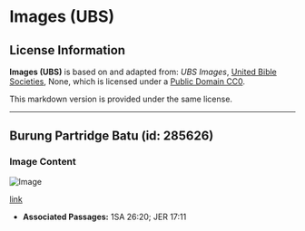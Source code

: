 # Images (UBS)

## License Information

**Images (UBS)** is based on and adapted from: _UBS Images_, [United Bible Societies](https://unitedbiblesocieties.org/), None, which is licensed under a [Public Domain CC0](https://creativecommons.org/public-domain/cc0/).

This markdown version is provided under the same license.



--------------------------------

## Burung Partridge Batu (id: 285626)

### Image Content

![Image](https://cdn.aquifer.bible/aquifer-content/resources/Media/WEB-0764_rock_partridge.jpg)

[link](https://cdn.aquifer.bible/aquifer-content/resources/Media/WEB-0764_rock_partridge.jpg)

* **Associated Passages:** 1SA 26:20; JER 17:11

